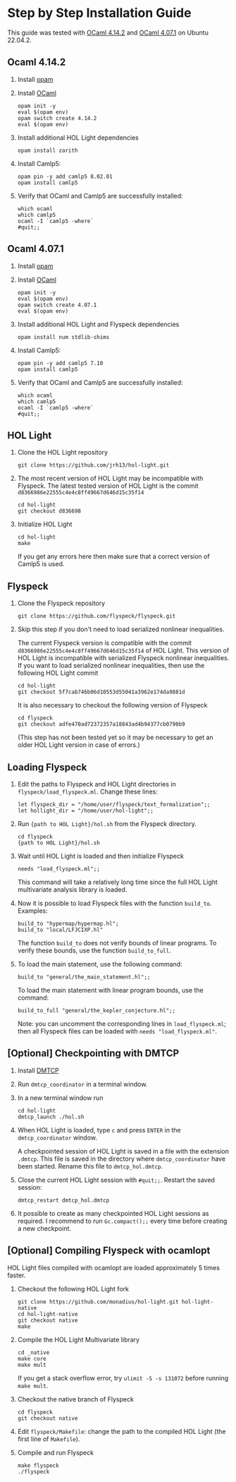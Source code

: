 # Step by Step Installation Guide

This guide was tested with [OCaml 4.14.2](#ocaml-4142) and [OCaml 4.07.1](#ocaml-4071) on Ubuntu 22.04.2.

## Ocaml 4.14.2

1) Install [opam](https://ocaml.org/docs/installing-ocaml#1-install-opam)

2) Install [OCaml](https://ocaml.org/docs/installing-ocaml#installing-ocaml)

    ```
    opam init -y
    eval $(opam env)
    opam switch create 4.14.2
    eval $(opam env)
    ```

3) Install additional HOL Light dependencies

    ```
    opam install zarith
    ```

4) Install Camlp5:

    ```
    opam pin -y add camlp5 8.02.01
    opam install camlp5
    ```

5) Verify that OCaml and Camlp5 are successfully installed:

    ```
    which ocaml
    which camlp5
    ocaml -I `camlp5 -where`
    #quit;;
    ```

## Ocaml 4.07.1

1) Install [opam](https://ocaml.org/docs/installing-ocaml#1-install-opam)

2) Install [OCaml](https://ocaml.org/docs/installing-ocaml#installing-ocaml)

    ```
    opam init -y
    eval $(opam env)
    opam switch create 4.07.1
    eval $(opam env)
    ```

3) Install additional HOL Light and Flyspeck dependencies

    ```
    opam install num stdlib-shims
    ```

4) Install Camlp5:

    ```
    opam pin -y add camlp5 7.10
    opam install camlp5
    ```

5) Verify that OCaml and Camlp5 are successfully installed:

    ```
    which ocaml
    which camlp5
    ocaml -I `camlp5 -where`
    #quit;;
    ```

## HOL Light

1) Clone the HOL Light repository

    ```
    git clone https://github.com/jrh13/hol-light.git
    ```

2) The most recent version of HOL Light may be incompatible with Flyspeck. 
   The latest tested version of HOL Light is the commit `d8366986e22555c4e4c8ff49667d646d15c35f14`

   ```
   cd hol-light
   git checkout d836698
   ```

3) Initialize HOL Light

    ```
    cd hol-light
    make
    ```

    If you get any errors here then make sure that a correct version of Camlp5 is used.

## Flyspeck

1) Clone the Flyspeck repository

    ```
    git clone https://github.com/flyspeck/flyspeck.git
    ```

2) Skip this step if you don't need to load serialized nonlinear inequalities.

   The current Flyspeck version is compatible with the commit
   `d8366986e22555c4e4c8ff49667d646d15c35f14` of HOL Light.
   This version of HOL Light is incompatible with serialized Flyspeck nonlinear inequalities.
   If you want to load serialized nonlinear inequalities, then use the following HOL Light commit

   ```
   cd hol-light
   git checkout 5f7cab746b06d10553d55041a3962e174da9881d
   ```

   It is also necessary to checkout the following version of Flyspeck
   
   ```
   cd flyspeck
   git checkout adfe470ad72372357a18843ad4b94377cb0790b9
   ```

   (This step has not been tested yet so it may be necessary to get an older HOL Light version in case of errors.)

## Loading Flyspeck

1) Edit the paths to Flyspeck and HOL Light directories in `flyspeck/load_flyspeck.ml`.
   Change these lines:

    ```
    let flyspeck_dir = "/home/user/flyspeck/text_formalization";;
    let hollight_dir = "/home/user/hol-light";;
    ```

2) Run `{path to HOL Light}/hol.sh` from the Flyspeck directory.

    ```
    cd flyspeck
    {path to HOL Light}/hol.sh
    ```

3) Wait until HOL Light is loaded and then initialize Flyspeck

    ```
    needs "load_flyspeck.ml";;
    ```

    This command will take a relatively long time since the full 
    HOL Light multivariate analysis library is loaded.

4) Now it is possible to load Flyspeck files with the function `build_to`.
   Examples:

   ```
   build_to "hypermap/hypermap.hl";  
   build_to "local/LFJCIXP.hl"
   ```

   The function `build_to` does not verify bounds of linear programs. 
   To verify these bounds, use the function `build_to_full`.

5) To load the main statement, use the following command:

    ```
    build_to "general/the_main_statement.hl";;
    ```

   To load the main statement with linear program bounds, use the command:

    ```
    build_to_full "general/the_kepler_conjecture.hl";;
    ```

   Note: you can uncomment the corresponding lines in `load_flyspeck.ml`; then
   all Flyspeck files can be loaded with `needs "load_flyspeck.ml"`.

## [Optional] Checkpointing with DMTCP

1) Install [DMTCP](https://github.com/dmtcp/dmtcp/blob/master/INSTALL.md)

2) Run `dmtcp_coordinator` in a terminal window.

3) In a new terminal window run 

    ```
    cd hol-light
    dmtcp_launch ./hol.sh
    ```

4) When HOL Light is loaded, type `c` and press `ENTER` in the `dmtcp_coordinator` window.

   A checkpointed session of HOL Light is saved in a file with the extension `.dmtcp`.
   This file is saved in the directory where `dmtcp_coordinator` have been started.
   Rename this file to `dmtcp_hol.dmtcp`.

5) Close the current HOL Light session with `#quit;;`. Restart the saved session:

    ```
    dmtcp_restart dmtcp_hol.dmtcp
    ```

6) It possible to create as many checkpointed HOL Light sessions as required. 
   I recommend to run `Gc.compact();;` every time before creating a new checkpoint.

## [Optional] Compiling Flyspeck with ocamlopt

HOL Light files compiled with ocamlopt are loaded approximately 5 times faster.

1) Checkout the following HOL Light fork

    ```
    git clone https://github.com/monadius/hol-light.git hol-light-native
    cd hol-light-native
    git checkout native
    make
    ```

2) Compile the HOL Light Multivariate library

    ```
    cd _native
    make core
    make mult
    ```

    If you get a stack overflow error, try `ulimit -S -s 131072` before running `make mult`.

3) Checkout the native branch of Flyspeck

    ```
    cd flyspeck
    git checkout native
    ```

4) Edit `flyspeck/Makefile`: change the path to the compiled HOL Light (the first line of `Makefile`).

5) Compile and run Flyspeck

    ```
    make flyspeck
    ./flyspeck
    ```
